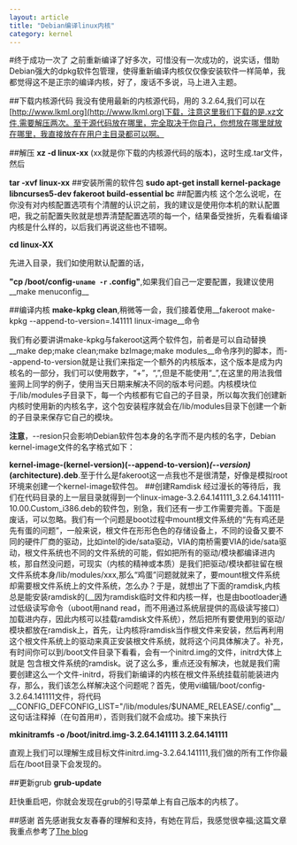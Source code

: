 ```yaml
---
layout: article
title: "Debian编译linux内核"
category: kernel
---
```

#终于成功一次了
之前重新编译了好多次，可惜没有一次成功的，说实话，借助Debian强大的dpkg软件包管理，使得重新编译内核仅仅像安装软件一样简单，我都觉得这不是正宗的编译内核，好了，废话不多说，马上进入主题。

##下载内核源代码
我没有使用最新的内核源代码，用的 3.2.64,我们可以在[http://www.lkml.org](http://www.lkml.org)下载，注意这里我们下载的是.xz文件,需要解压两次。至于源代码放在哪里，完全取决于你自己，你想放在哪里就放在哪里，我直接放在在用户主目录都可以啊。

##解压
__xz -d linux-xx__
	(xx就是你下载的内核源代码的版本)，这时生成.tar文件，然后

__tar -xvf linux-xx__
##安装所需的软件包
__sudo apt-get install kernel-package libncurses5-dev fakeroot build-essential bc__
##配置内核
这个怎么说呢，在你没有对内核配置选项有个清醒的认识之前，我的建议是使用你本机的默认配置吧，我之前配置失败就是想弄清楚配置选项的每一个，结果备受挫折，先看看编译内核是什么样的，以后我们再说这些也不错啊。

__cd linux-XX__

先进入目录，我们如使用默认配置的话，

__"cp /boot/config-`uname -r` .config"__,如果我们自己一定要配置，我建议使用__make menuconfig__

##编译内核
__make-kpkg clean__,稍微等一会，我们接着使用__fakeroot make-kpkg --append-to-version=.141111 linux-image__命令

我们有必要讲讲make-kpkg与fakeroot这两个软件包，前者是可以自动替换__make dep;make clean;make bzImage;make modules__命令序列的脚本，而--append-to-version就是让我们来指定一个额外的内核版本，这个版本是成为内核名的一部分，我们可以使用数字，“+”，“,”,但是不能使用“_”,在这里的用法我借鉴网上同学的例子，使用当天日期来解决不同的版本号问题。内核模块位于/lib/modules子目录下，每一个内核都有它自己的子目录，所以每次我们创建新内核时使用新的内核名字，这个包安装程序就会在/lib/modules目录下创建一个新的子目录来保存它自己的模块。

__注意__，--resion只会影响Debian软件包本身的名字而不是内核的名字，Debian kernel-image文件的名字格式如下：

__kernel-image-(kernel-version)(--append-to-version)_(--version)_(architecture).deb__.至于什么是fakeroot这一点我也不是很清楚，好像是模拟root环境来创建一个kernel-image软件包。
##创建Ramdisk
经过漫长的等待后，我们在代码目录的上一层目录就得到一个linux-image-3.2.64.141111_3.2.64.141111-10.00.Custom_i386.deb的软件包，别急，我们还有一步工作需要完善。下面是废话，可以忽略。我们有一个问题是boot过程中mount根文件系统的“先有鸡还是先有蛋的问题”，一般来说，根文件在形形色色的存储设备上，不同的设备又要不同的硬件厂商的驱动，比如intel的ide/sata驱动，VIA的南桥需要VIA的ide/sata驱动，根文件系统也不同的文件系统的可能，假如把所有的驱动/模块都编译进内核，那自然没问题，可现实（内核的精神或本质）是我们把驱动/模块都驻留在根文件系统本身/lib/modules/xxx,那么“鸡蛋”问题就就来了，要mount根文件系统却需要根文件系统上的文件系统，怎么办？于是，就想出了下面的ramdisk,内核总是能安装ramdisk的(__因为ramdisk临时文件和内核一样，也是由bootloader通过低级读写命令（uboot用nand read，而不用通过系统层提供的高级读写接口）加载进内存，因此内核可以挂载ramdisk文件系统），然后把所有要使用到的驱动/模块都放在ramdisk上，首先，让内核将ramdisk当作根文件来安装，然后再利用这个根文件系统上的驱动来真正安装根文件系统，就将这个问具体解决了。补充，有时间你可以到/boot文件目录下看看，会有一个initrd.img的文件，initrd大体上就是 包含根文件系统的ramdisk。说了这么多，重点还没有解决，也就是我们需要创建这么一个文件-initrd，将我们新编译的内核在根文件系统挂载前能装进内存，那么，我们该怎么样解决这个问题呢？首先，使用vi编辑/boot/config-3.2.64.141111文件，将代码__CONFIG_DEFCONFIG_LIST="/lib/modules/$UNAME_RELEASE/.config"__这句话注释掉（在句首用#），否则我们就不会成功。接下来执行

__mkinitramfs -o /boot/initrd.img-3.2.64.141111 3.2.64.141111__

直观上我们可以理解生成目标文件initrd.img-3.2.64.141111,我们做的所有工作你最后在/boot目录下会发现的。

##更新grub
__grub-update__

赶快重启吧，你就会发现在grub的引导菜单上有自己版本的内核了。

##感谢
首先感谢我女友春春的理解和支持，有她在背后，我感觉很幸福;这篇文章我重点参考了[The blog](http://www.blog.csdn.mylxiaoyi/article/details/1499397)
